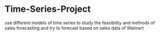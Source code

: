 # Time-Series-Project
use different models of time series to study the feasibility and methods of sales forecasting and try to forecast based on sales data of Walmart
